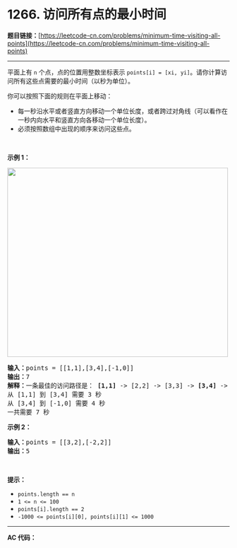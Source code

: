 # 1266. 访问所有点的最小时间

**题目链接：**[https://leetcode-cn.com/problems/minimum-time-visiting-all-points](https://leetcode-cn.com/problems/minimum-time-visiting-all-points)

---

<div class="content__1Y2H">
 <div class="notranslate">
  <p>平面上有&nbsp;<code>n</code>&nbsp;个点，点的位置用整数坐标表示&nbsp;<code>points[i] = [xi, yi]</code>。请你计算访问所有这些点需要的最小时间（以秒为单位）。</p> 
  <p>你可以按照下面的规则在平面上移动：</p> 
  <ul> 
   <li>每一秒沿水平或者竖直方向移动一个单位长度，或者跨过对角线（可以看作在一秒内向水平和竖直方向各移动一个单位长度）。</li> 
   <li>必须按照数组中出现的顺序来访问这些点。</li> 
  </ul> 
  <p>&nbsp;</p> 
  <p><strong>示例 1：</strong></p> 
  <p><img style="height: 428px; width: 500px;" src="../aliyun-lc-upload/uploads/2019/11/24/1626_example_1.png" alt=""></p> 
  <pre class="language-text"><strong>输入：</strong>points = [[1,1],[3,4],[-1,0]]
<strong>输出：</strong>7
<strong>解释：</strong>一条最佳的访问路径是： <strong>[1,1]</strong> -&gt; [2,2] -&gt; [3,3] -&gt; <strong>[3,4] </strong>-&gt; [2,3] -&gt; [1,2] -&gt; [0,1] -&gt; <strong>[-1,0]</strong>   
从 [1,1] 到 [3,4] 需要 3 秒 
从 [3,4] 到 [-1,0] 需要 4 秒
一共需要 7 秒</pre> 
  <p><strong>示例 2：</strong></p> 
  <pre class="language-text"><strong>输入：</strong>points = [[3,2],[-2,2]]
<strong>输出：</strong>5
</pre> 
  <p>&nbsp;</p> 
  <p><strong>提示：</strong></p> 
  <ul> 
   <li><code>points.length == n</code></li> 
   <li><code>1 &lt;= n&nbsp;&lt;= 100</code></li> 
   <li><code>points[i].length == 2</code></li> 
   <li><code>-1000&nbsp;&lt;= points[i][0], points[i][1]&nbsp;&lt;= 1000</code></li> 
  </ul> 
 </div>
</div>

---

**AC 代码：**

```java

```